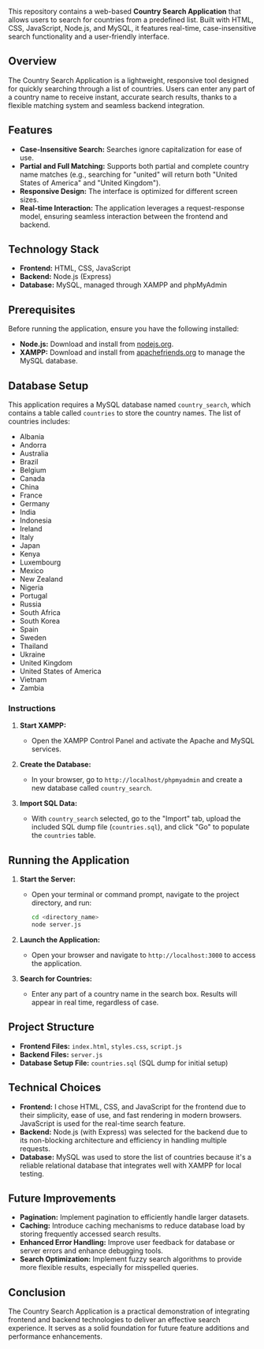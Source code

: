 This repository contains a web-based **Country Search Application** that allows users to search for countries from a predefined list. Built with HTML, CSS, JavaScript, Node.js, and MySQL, it features real-time, case-insensitive search functionality and a user-friendly interface.

## Overview

The Country Search Application is a lightweight, responsive tool designed for quickly searching through a list of countries. Users can enter any part of a country name to receive instant, accurate search results, thanks to a flexible matching system and seamless backend integration.

## Features

- **Case-Insensitive Search:** Searches ignore capitalization for ease of use.
- **Partial and Full Matching:** Supports both partial and complete country name matches (e.g., searching for "united" will return both "United States of America" and "United Kingdom").
- **Responsive Design:** The interface is optimized for different screen sizes.
- **Real-time Interaction:** The application leverages a request-response model, ensuring seamless interaction between the frontend and backend.

## Technology Stack

- **Frontend:** HTML, CSS, JavaScript
- **Backend:** Node.js (Express)
- **Database:** MySQL, managed through XAMPP and phpMyAdmin

## Prerequisites

Before running the application, ensure you have the following installed:

- **Node.js:** Download and install from [nodejs.org](https://nodejs.org/).
- **XAMPP:** Download and install from [apachefriends.org](https://www.apachefriends.org/index.html) to manage the MySQL database.

## Database Setup

This application requires a MySQL database named `country_search`, which contains a table called `countries` to store the country names. The list of countries includes:

- Albania
- Andorra
- Australia
- Brazil
- Belgium
- Canada
- China
- France
- Germany
- India
- Indonesia
- Ireland
- Italy
- Japan
- Kenya
- Luxembourg
- Mexico
- New Zealand
- Nigeria
- Portugal
- Russia
- South Africa
- South Korea
- Spain
- Sweden
- Thailand
- Ukraine
- United Kingdom
- United States of America
- Vietnam
- Zambia

### Instructions

1. **Start XAMPP:**
   - Open the XAMPP Control Panel and activate the Apache and MySQL services.

2. **Create the Database:**
   - In your browser, go to `http://localhost/phpmyadmin` and create a new database called `country_search`.

3. **Import SQL Data:**
   - With `country_search` selected, go to the "Import" tab, upload the included SQL dump file (`countries.sql`), and click "Go" to populate the `countries` table.

## Running the Application

1. **Start the Server:**
   - Open your terminal or command prompt, navigate to the project directory, and run:
     ```bash
     cd <directory_name>
     node server.js
     ```

2. **Launch the Application:**
   - Open your browser and navigate to `http://localhost:3000` to access the application.

3. **Search for Countries:**
   - Enter any part of a country name in the search box. Results will appear in real time, regardless of case.

## Project Structure

- **Frontend Files:** `index.html`, `styles.css`, `script.js`
- **Backend Files:** `server.js`
- **Database Setup File:** `countries.sql` (SQL dump for initial setup)

## Technical Choices

- **Frontend:** I chose HTML, CSS, and JavaScript for the frontend due to their simplicity, ease of use, and fast rendering in modern browsers. JavaScript is used for the real-time search feature.
- **Backend:** Node.js (with Express) was selected for the backend due to its non-blocking architecture and efficiency in handling multiple requests.
- **Database:** MySQL was used to store the list of countries because it's a reliable relational database that integrates well with XAMPP for local testing.

## Future Improvements

- **Pagination:** Implement pagination to efficiently handle larger datasets.
- **Caching:** Introduce caching mechanisms to reduce database load by storing frequently accessed search results.
- **Enhanced Error Handling:** Improve user feedback for database or server errors and enhance debugging tools.
- **Search Optimization:** Implement fuzzy search algorithms to provide more flexible results, especially for misspelled queries.

## Conclusion

The Country Search Application is a practical demonstration of integrating frontend and backend technologies to deliver an effective search experience. It serves as a solid foundation for future feature additions and performance enhancements.
